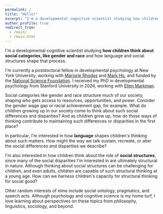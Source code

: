```yaml
---
permalink: /
title: "Hello!"
excerpt: "I'm a developmental cognitive scientist studying how children think about social categories, like gender and race."
author_profile: true
redirect_from:
  - /main/
  - /main.html
---
```


I'm a developmental cognitive scientist studying **how children think about social categories, like gender and race** and how language and social structures shape that process. 

I'm currently a postdoctoral fellow in developmental psychology at New York University, working with [Marjorie Rhodes](https://kidconcepts.org/) and [Mark Ho](https://codec-lab.github.io/), and funded by the [National Science Foundation](https://www.nsf.gov/awardsearch/showAward?AWD_ID=2404708). I received my PhD in developmental psychology from Stanford University in 2024, working with [Ellen Markman](https://markmanlab.stanford.edu/).

Social categories like gender and race structure much of our society, shaping who gets access to resources, opportunities, and power. Consider the gender wage gap or racial achievement gap, for example. What do children growing up in our society come to think about such social differences and disparities? And as children grow up, how do those ways of thinking contribute to maintaining such differences or disparities in the first place? 

In particular, I'm interested in how **language** shapes children's thinking about such matters. How might the way we talk sustain, recreate, or alter the social differences and disparities we describe? 

I'm also interested in how children think about the role of **social structures**, since many of the social disparities I'm interested in are ultimately structural in nature. Although thinking about social structures can be challenging for children, and even adults, children are capable of such structural thinking at a young age. How can we harness children's capacity for structural thinking for social good? 

Other random interests of mine include social ontology, pragmatics, and speech acts. Although psychology and cognitive science is my home turf, I love learning about perspectives on these topics from philosophy, linguistics, sociology, and beyond.
